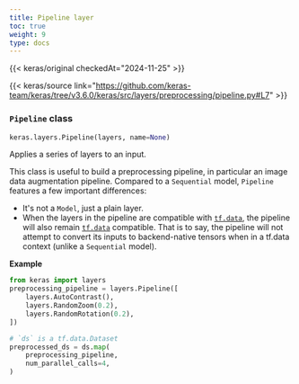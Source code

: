 ```yaml
---
title: Pipeline layer
toc: true
weight: 9
type: docs
---
```


{{< keras/original checkedAt="2024-11-25" >}}

{{< keras/source link="https://github.com/keras-team/keras/tree/v3.6.0/keras/src/layers/preprocessing/pipeline.py#L7" >}}

### `Pipeline` class

```python
keras.layers.Pipeline(layers, name=None)
```

Applies a series of layers to an input.

This class is useful to build a preprocessing pipeline, in particular an image data augmentation pipeline. Compared to a `Sequential` model, `Pipeline` features a few important differences:

- It's not a `Model`, just a plain layer.
- When the layers in the pipeline are compatible with [`tf.data`](https://www.tensorflow.org/api_docs/python/tf/data), the pipeline will also remain [`tf.data`](https://www.tensorflow.org/api_docs/python/tf/data) compatible. That is to say, the pipeline will not attempt to convert its inputs to backend-native tensors when in a tf.data context (unlike a `Sequential` model).

**Example**

```python
from keras import layers
preprocessing_pipeline = layers.Pipeline([
    layers.AutoContrast(),
    layers.RandomZoom(0.2),
    layers.RandomRotation(0.2),
])

# `ds` is a tf.data.Dataset
preprocessed_ds = ds.map(
    preprocessing_pipeline,
    num_parallel_calls=4,
)
```
